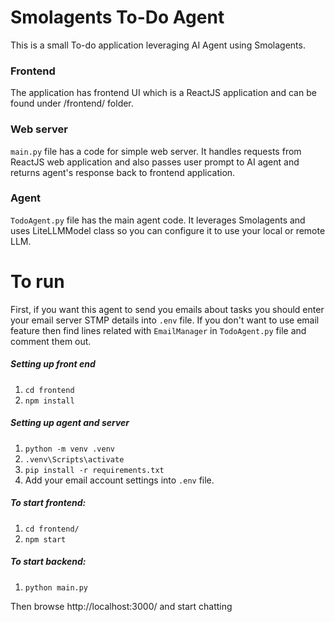 # Smolagents To-Do Agent

This is a small To-do application leveraging AI Agent using Smolagents.

### Frontend
The application has frontend UI which is a ReactJS application and can be found under /frontend/ folder.

### Web server
`main.py` file has a code for simple web server. It handles requests from ReactJS web application and also passes user prompt to AI agent and returns agent's response back to frontend application.

### Agent
`TodoAgent.py` file has the main agent code. It leverages Smolagents and uses LiteLLMModel class so you can configure it to use your local or remote LLM.

# To run
First, if you want this agent to send you emails about tasks you should enter your email server STMP details into `.env` file. If you don't want to use email feature then find lines related with `EmailManager` in `TodoAgent.py` file and comment them out.

##### Setting up front end
1. `cd frontend`
2. `npm install`

##### Setting up agent and server 

1. `python -m venv .venv`
2. `.venv\Scripts\activate`
3. `pip install -r requirements.txt`
4. Add your email account settings into `.env` file.

##### To start frontend:
1. `cd frontend/`
2. `npm start`

##### To start backend:
1. `python main.py`


Then browse http://localhost:3000/ and start chatting